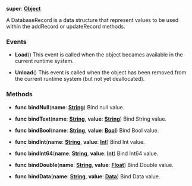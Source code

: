 **super**: **[Object](Object.md)**

A DatabaseRecord is a data structure that represent values to be used within the addRecord or updateRecord methods.

### Events

* **Load**()
This event is called when the object becames available in the current runtime system.

* **Unload**()
This event is called when the object has been removed from the current runtime system (but not yet deallocated).



### Methods

* **func** **bindNull**(**name**: **[String](../gravity/string.md)**)
Bind null value.

* **func** **bindText**(**name**: **[String](../gravity/string.md)**, **value**: **[String](../gravity/string.md)**)
Bind String value.

* **func** **bindBool**(**name**: **[String](../gravity/string.md)**, **value**: **[Bool](../gravity/bool.md)**)
Bind Bool value.

* **func** **bindInt**(**name**: **[String](../gravity/string.md)**, **value**: **[Int](../gravity/int.md)**)
Bind Int value.

* **func** **bindInt64**(**name**: **[String](../gravity/string.md)**, **value**: **[Int](../gravity/int.md)**)
Bind Int64 value.

* **func** **bindDouble**(**name**: **[String](../gravity/string.md)**, **value**: **[Float](../gravity/float.md)**)
Bind Double value.

* **func** **bindData**(**name**: **[String](../gravity/string.md)**, **value**: **[Data](Data.md)**)
Bind Data value.





